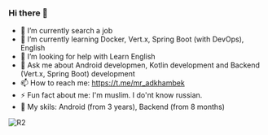 ### Hi there 👋



- 🔭  I’m currently search a job
- 🌱  I’m currently learning Docker, Vert.x, Spring Boot (with DevOps), English
- 🤔  I’m looking for help with Learn English
- 💬  Ask me about Android developmen, Kotlin development and Backend (Vert.x, Spring Boot) development
- 📫  How to reach me: https://t.me/mr_adkhambek
- ⚡   Fun fact about me: I'm muslim. I do'nt know russian.
- 🤯  My skils: Android (from 3 years), Backend (from 8 months)


![R2](https://media.giphy.com/media/3o84sKpXBhJ0tRhqJa/giphy.gif)

